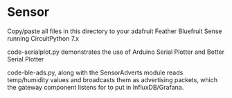 # Sensor

Copy/paste all files in this directory to your adafruit Feather Bluefruit Sense running CircuitPython 7.x

code-serialplot.py demonstrates the use of Arduino Serial Plotter and Better Serial Plotter

code-ble-ads.py, along with the SensorAdverts module reads temp/humidity values and broadcasts them as advertising packets, which the gateway component listens for to put in InfluxDB/Grafana.